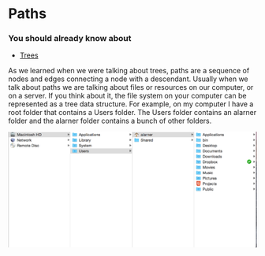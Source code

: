 # Paths

### You should already know about
* [Trees](../trees/README.md)

As we learned when we were talking about trees, paths are a sequence of nodes and edges connecting a node with a descendant. Usually when we talk about paths we are talking about files or resources on our computer, or on a server. If you think about it, the file system on your computer can be represented as a tree data structure. For example, on my computer I have a root folder that contains a Users folder. The Users folder contains an alarner folder and the alarner folder contains a bunch of other folders.

![Folder Tree](folder-tree.png)